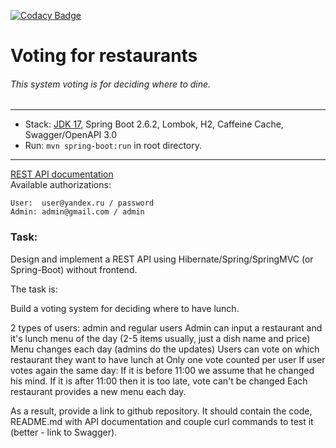 [![Codacy Badge](https://api.codacy.com/project/badge/Grade/6d5ec17aa3b64362a59eb996d84d987a)](https://app.codacy.com/gh/strelchenya/restaurant-voting?utm_source=github.com&utm_medium=referral&utm_content=strelchenya/restaurant-voting&utm_campaign=Badge_Grade_Settings)
# Voting for restaurants

###### This system voting is for deciding where to dine.

-------------------------------------------------------------
- Stack: [JDK 17](http://jdk.java.net/17/), Spring Boot 2.6.2, Lombok, H2, Caffeine Cache, Swagger/OpenAPI 3.0
- Run: `mvn spring-boot:run` in root directory.
-----------------------------------------------------
[REST API documentation](http://localhost:8080/swagger-ui.html)  
Available authorizations:
```
User:  user@yandex.ru / password
Admin: admin@gmail.com / admin
```

### Task:

Design and implement a REST API using Hibernate/Spring/SpringMVC (or Spring-Boot) without frontend.

The task is:

Build a voting system for deciding where to have lunch.

2 types of users: admin and regular users
Admin can input a restaurant and it's lunch menu of the day (2-5 items usually, just a dish name and price)
Menu changes each day (admins do the updates)
Users can vote on which restaurant they want to have lunch at
Only one vote counted per user
If user votes again the same day:
If it is before 11:00 we assume that he changed his mind.
If it is after 11:00 then it is too late, vote can't be changed
Each restaurant provides a new menu each day.

As a result, provide a link to github repository.
It should contain the code, README.md with API documentation and couple curl commands to test it (better - link to Swagger).
